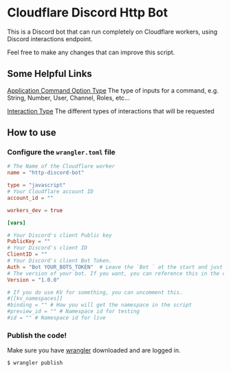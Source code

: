 # Cloudflare Discord Http Bot
This is a Discord bot that can run completely on Cloudflare workers, using Discord interactions endpoint.

Feel free to make any changes that can improve this script.

## Some Helpful Links 

[Application Command Option Type](https://discord.com/developers/docs/interactions/application-commands#application-command-object-application-command-option-type)
The type of inputs for a command, e.g. String, Number, User, Channel, Roles, etc...

[Interaction Type](https://discord.com/developers/docs/interactions/receiving-and-responding#interaction-object-interaction-type)
The different types of interactions that will be requested  


## How to use
### Configure the `wrangler.toml` file
```toml
# The Name of the Cloudflare worker
name = "http-discord-bot" 

type = "javascript"
# Your Cloudflare account ID
account_id = ""

workers_dev = true

[vars]

# Your Discord's client Public key
PublicKey = ""
# Your Discord's client ID
ClientID = ""
# Your Discord's client Bot Token.
Auth = "Bot YOUR_BOTS_TOKEN"  # Leave the `Bot ` at the start and just replace `YOUR_BOTS_TOKEN` with the token
# The version of your bot. If you want, you can reference this in the command response 
Version = "1.0.0"

# If you do use KV for something, you can uncomment this.
#[[kv_namespaces]]
#binding = "" # How you will get the namespace in the script
#preview_id = "" # Namespace id for testing
#id = "" # Namespace id for live
```
### Publish the code!
Make sure you have [wrangler](https://github.com/cloudflare/wrangler#readme) downloaded and are logged in.
```bash
$ wrangler publish
```